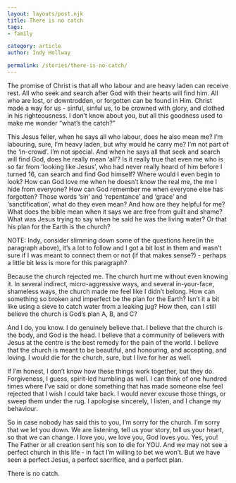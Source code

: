```yaml
---
layout: layouts/post.njk
title: There is no catch
tags:
- family

category: article
author: Indy Hollway

permalink: /stories/there-is-no-catch/
---
```

The promise of Christ is that all who labour and are heavy laden can receive rest. All who seek and search after God with their hearts will find him. All who are lost, or downtrodden, or forgotten can be found in Him. Christ made a way for us - sinful, sinful us, to be crowned with glory, and clothed in his righteousness. I don’t know about you, but all this goodness used to make me wonder “what’s the catch?”

This Jesus feller, when he says all who labour, does he also mean me? I’m labouring, sure, I’m heavy laden, but why would he carry me? I’m not part of the ‘in-crowd’. I’m not special. And when he says all that seek and search will find God, does he really mean ‘all’? Is it really true that even me who is so far from ‘looking like Jesus’, who had never really heard of him before I turned 16, can search and find God himself? Where would I even begin to look? How can God love me when he doesn’t know the real me, the me I hide from everyone? How can God remember me when everyone else has forgotten? Those words ‘sin’ and ‘repentance’ and ‘grace’ and ‘sanctification’, what do they even mean? And how are they helpful for me? What does the bible mean when it says we are free from guilt and shame? What was Jesus trying to say when he said he was the living water? Or that his plan for the Earth is the church?

NOTE: Indy, consider slimming down some of the questions here(in the paragraph above), it’s a lot to follow and I got a bit lost in them and wasn’t sure if I was meant to connect them or not (if that makes sense?) - perhaps a little bit less is more for this paragraph?

Because the church rejected me. The church hurt me without even knowing it. In several indirect, micro-aggressive ways, and several in-your-face, shameless ways, the church made me feel like I didn’t belong. How can something so broken and imperfect be the plan for the Earth? Isn’t it a bit like using a sieve to catch water from a leaking jug? How then, can I still believe the church is God’s plan A, B, and C?

And I do, you know. I do genuinely believe that. I believe that the church is the body, and God is the head. I believe that a community of believers with Jesus at the centre is the best remedy for the pain of the world. I believe that the church is meant to be beautiful, and honouring, and accepting, and loving. I would die for the church, sure, but I live for her as well.

If I’m honest, I don’t know how these things work together, but they do. Forgiveness, I guess, spirit-led humbling as well. I can think of one hundred times where I’ve said or done something that has made someone else feel rejected that I wish I could take back. I would never excuse those things, or sweep them under the rug. I apologise sincerely, I listen, and I change my behaviour.

So in case nobody has said this to you, I’m sorry for the church. I’m sorry that we let you down. We are listening, tell us your story, tell us your heart, so that we can change. I love you, we love you, God loves you. Yes, you! The Father or all creation sent his son to die for YOU. And we may not see a perfect church in this life - in fact I’m willing to bet we won’t. But we have seen a perfect Jesus, a perfect sacrifice, and a perfect plan.

There is no catch.
